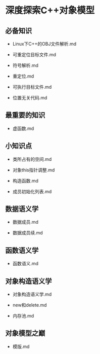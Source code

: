 # 深度探索C++对象模型

## 必备知识

+ Linux下C++的OBJ文件解析.md

+ 可重定位目标文件.md

+ 符号解析.md

+ 重定位.md

+ 可执行目标文件.md

+ 位置无关代码.md

## 最重要的知识

+ 虚函数.md

## 小知识点

+ 类所占有的空间.md

+ 对象this指针调整.md

+ 构造函数.md

+ 成员初始化列表.md

## 数据语义学

+ 数据成员.md

+ 数据成员续.md

## 函数语义学

+ 函数语义.md

## 对象构造语义学

+ 对象构造语义学.md

+ new和delete.md

+ 内存池.md

## 对象模型之巅

+ 模版.md
